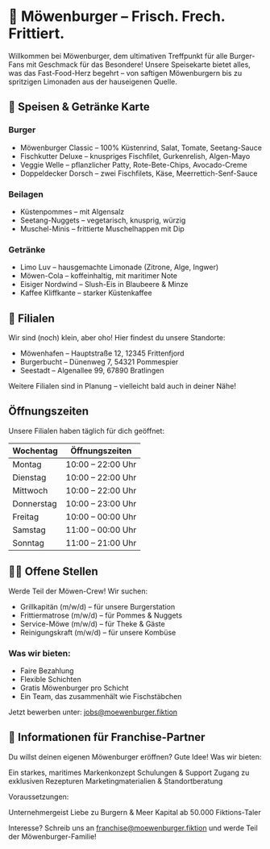 # 🌊 Möwenburger – Frisch. Frech. Frittiert.
Willkommen bei Möwenburger, dem ultimativen Treffpunkt für alle Burger-Fans mit Geschmack für das Besondere! Unsere Speisekarte bietet alles, was das Fast-Food-Herz begehrt – von saftigen Möwenburgern bis zu spritzigen Limonaden aus der hauseigenen Quelle.

## 🍔 Speisen & Getränke Karte
### Burger

- Möwenburger Classic – 100% Küstenrind, Salat, Tomate, Seetang-Sauce
- Fischkutter Deluxe – knuspriges Fischfilet, Gurkenrelish, Algen-Mayo
- Veggie Welle – pflanzlicher Patty, Rote-Bete-Chips, Avocado-Creme
- Doppeldecker Dorsch – zwei Fischfilets, Käse, Meerrettich-Senf-Sauce

### Beilagen

- Küstenpommes – mit Algensalz
- Seetang-Nuggets – vegetarisch, knusprig, würzig
- Muschel-Minis – frittierte Muschelhappen mit Dip

### Getränke

- Limo Luv – hausgemachte Limonade (Zitrone, Alge, Ingwer)
- Möwen-Cola – koffeinhaltig, mit maritimer Note
- Eisiger Nordwind – Slush-Eis in Blaubeere & Minze
- Kaffee Kliffkante – starker Küstenkaffee


## 📍 Filialen
Wir sind (noch) klein, aber oho! Hier findest du unsere Standorte:

- Möwenhafen – Hauptstraße 12, 12345 Frittenfjord
- Burgerbucht – Dünenweg 7, 54321 Pommespier
- Seestadt – Algenallee 99, 67890 Bratlingen

Weitere Filialen sind in Planung – vielleicht bald auch in deiner Nähe!

## Öffnungszeiten
Unsere Filialen haben täglich für dich geöffnet:

| Wochentag | Öffnungszeiten |
|---------|--------------|
| Montag   | 10:00 – 22:00 Uhr|
| Dienstag | 10:00 – 22:00 Uhr|
| Mittwoch | 10:00 – 22:00 Uhr|
| Donnerstag | 10:00 – 23:00 Uhr|
| Freitag | 10:00 – 00:00 Uhr|
| Samstag | 11:00 – 00:00 Uhr|
| Sonntag | 11:00 – 21:00 Uhr|

## 👩‍🍳 Offene Stellen
Werde Teil der Möwen-Crew! Wir suchen:

- Grillkapitän (m/w/d) – für unsere Burgerstation
- Frittiermatrose (m/w/d) – für Pommes & Nuggets
- Service-Möwe (m/w/d) – für Theke & Gäste
- Reinigungskraft (m/w/d) – für unsere Kombüse

### Was wir bieten:

- Faire Bezahlung
- Flexible Schichten
- Gratis Möwenburger pro Schicht
- Ein Team, das zusammenhält wie Fischstäbchen

Jetzt bewerben unter: jobs@moewenburger.fiktion

## 🤝 Informationen für Franchise-Partner
Du willst deinen eigenen Möwenburger eröffnen? Gute Idee!
Was wir bieten:

Ein starkes, maritimes Markenkonzept
Schulungen & Support
Zugang zu exklusiven Rezepturen
Marketingmaterialien & Standortberatung

Voraussetzungen:

Unternehmergeist
Liebe zu Burgern & Meer
Kapital ab 50.000 Fiktions-Taler

Interesse? Schreib uns an franchise@moewenburger.fiktion und werde Teil der Möwenburger-Familie!
